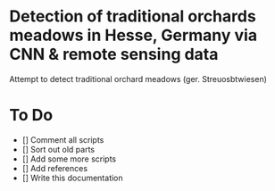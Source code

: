 # Detection of traditional orchards meadows in Hesse, Germany via CNN & remote sensing data
Attempt to detect traditional orchard meadows (ger. Streuosbtwiesen) 

# To Do
- [] Comment all scripts
- [] Sort out old parts
- [] Add some more scripts
- [] Add references
- [] Write this documentation